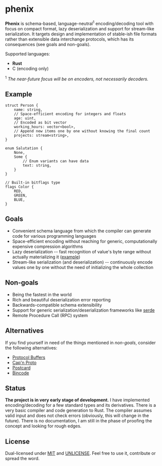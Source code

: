 # phenix

**Phenix** is schema-based, language-neutral<sup>1</sup> encoding/decoding tool
with focus on compact format, lazy deserialization and support for stream-like
serialization. It targets design and implementation of stable-ish file formats
rather than extensible data interchange protocols, which has its consequences
(see goals and non-goals).

Supported languages:

* **Rust**
* C (encoding only)

<sup>1</sup> *The near-future focus will be on encoders, not necessarily decoders.*

## Example

```
struct Person {
    name: string,
    // Space-efficient encoding for integers and floats
    age: uint,
    // Encoded as bit vector
    working_hours: vector<bool>,
    // Append new items one by one without knowing the final count
    projects: stream<string>,
}

enum Salutation {
    None,
    Some {
        // Enum variants can have data
        text: string,
    }
}

// Built-in bitflags type
flags Color {
    RED,
    GREEN,
    BLUE,
}
```

## Goals

* Convenient schema language from which the compiler can generate code for various programming languages
* Space-efficient encoding without reaching for generic, computationally expensive compression algorithms
* Lazy deserialization -- fast recognition of value's byte range without actually materializing it ([example](phenix-runtime/examples/lazy.rs))
* Stream-like serialization (and deserialization) -- continuously encode values one by one without the need of initializing the whole collection

## Non-goals

* Being the fastest in the world
* Rich and beautiful deserialization error reporting
* Backwards-compatible schema extensibility
* Support for generic serialization/deserialization frameworks like [serde](https://serde.rs/)
* Remote Procedure Call (RPC) system

## Alternatives

If you find yourself in need of the things mentioned in *non-goals*, consider
the following alternatives:

* [Protocol Buffers](https://developers.google.com/protocol-buffers)
* [Cap'n Proto](https://capnproto.org)
* [Postcard](https://github.com/jamesmunns/postcard)
* [Bincode](https://github.com/bincode-org/bincode)

## Status

**The project is in very early stage of development.** I have implemented
encoding/decoding for a few standard types and its derivatives. There is a very
basic compiler and code generation to Rust. The compiler assumes valid input and
does not check errors (obviously, this will change in the future). There is no
documentation, I am still in the phase of proofing the concept and looking for
rough edges.

## License

Dual-licensed under [MIT](LICENSE) and [UNLICENSE](UNLICENSE). Feel free to use
it, contribute or spread the word.
